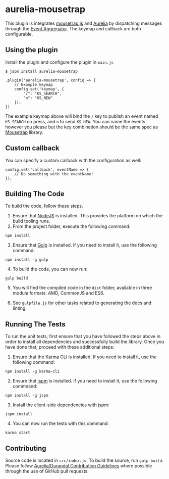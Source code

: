 # aurelia-mousetrap

This plugin is integrates [mousetrap.js](https://github.com/ccampbell/mousetrap) and [Aurelia](http://aurelia.io/) by dispatching messages through the [Event Aggregator](https://github.com/aurelia/event-aggregator). The keymap and callback are both configurable.

## Using the plugin

Install the plugin and configure the plugin in `main.js`

`$ jspm install aurelia-mousetrap`

```
.plugin('aurelia-mousetrap', config => {
	// Example keymap
	config.set('keymap', {
		"/": "KS_SEARCH",
		"n": "KS_NEW"
	});
})
```

The example keymap above will bind the `/` key to publish an event named `KS_SEARCH` on press, and `n` to send `KS_NEW`. You can name the events however you please but the key combination should be the same spec as [Mousetrap](https://craig.is/killing/mice) library.

## Custom callback

You can specify a custom callback with the configuration as well:

```
config.set('callback', eventName => {
	// Do something with the eventName! 
});
```


## Building The Code

To build the code, follow these steps.

1. Ensure that [NodeJS](http://nodejs.org/) is installed. This provides the platform on which the build tooling runs.
2. From the project folder, execute the following command:

  ```shell
  npm install
  ```
3. Ensure that [Gulp](http://gulpjs.com/) is installed. If you need to install it, use the following command:

  ```shell
  npm install -g gulp
  ```
4. To build the code, you can now run:

  ```shell
  gulp build
  ```
5. You will find the compiled code in the `dist` folder, available in three module formats: AMD, CommonJS and ES6.

6. See `gulpfile.js` for other tasks related to generating the docs and linting.

## Running The Tests

To run the unit tests, first ensure that you have followed the steps above in order to install all dependencies and successfully build the library. Once you have done that, proceed with these additional steps:

1. Ensure that the [Karma](http://karma-runner.github.io/) CLI is installed. If you need to install it, use the following command:

  ```shell
  npm install -g karma-cli
  ```
2. Ensure that [jspm](http://jspm.io/) is installed. If you need to install it, use the following commnand:

  ```shell
  npm install -g jspm
  ```
3. Install the client-side dependencies with jspm:

  ```shell
  jspm install
  ```

4. You can now run the tests with this command:

  ```shell
  karma start
  ```

## Contributing

Source code is located in `src/index.js`. To build the source, run `gulp build`. Please follow [Aurelia/Durandal Contribution Guidelines](https://github.com/DurandalProject/about/blob/master/CONTRIBUTING.md#type) where possible through the use of GitHub pull requests.
